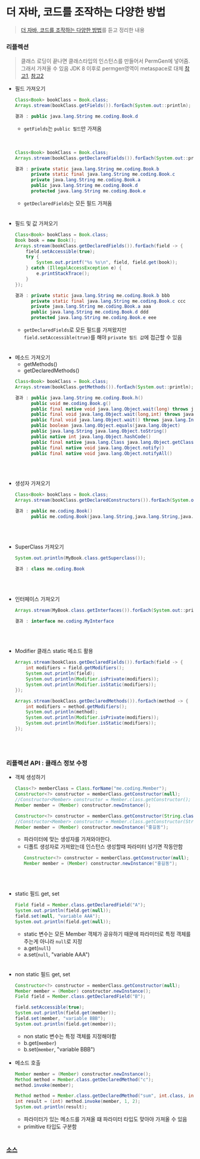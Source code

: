 # 더 자바, 코드를 조작하는 다양한 방법
> [더 자바, 코드를 조작하는 다양한 방법](https://www.inflearn.com/course/the-java-code-manipulation/dashboard)를 듣고 정리한 내용 
### 리플렉션
> 클래스 로딩이 끝나면 클래스타입의 인스턴스를 만들어서 PermGen에 넣어줌. 그래서 가져올 수 있음
> JDK 8 이후로 permgen영역이 metaspace로 대체 [참고1](https://johngrib.github.io/wiki/java8-why-permgen-removed/), [참고2](https://goodgid.github.io/Java-8-JVM-Metaspace/)

- 필드 가져오기
    ```java
    Class<Book> bookClass = Book.class;
    Arrays.stream(bookClass.getFields()).forEach(System.out::println);
  
    결과 : public java.lang.String me.coding.Book.d
    ```
    - `getFields`는 ```public 필드```만 가져옴  
  <br><br>
  ```java
  Class<Book> bookClass = Book.class;
  Arrays.stream(bookClass.getDeclaredFields()).forEach(System.out::println);

  결과 : private static java.lang.String me.coding.Book.b
        private static final java.lang.String me.coding.Book.c
        private java.lang.String me.coding.Book.a
        public java.lang.String me.coding.Book.d
        protected java.lang.String me.coding.Book.e
    ```
    - `getDeclaredFields`는 모든 필드 가져옴
<br><br><br>
- 필드 및 값 가져오기
    ```java
    Class<Book> bookClass = Book.class;
    Book book = new Book();
    Arrays.stream(bookClass.getDeclaredFields()).forEach(field -> {
        field.setAccessible(true);
        try {
            System.out.printf("%s %s\n", field, field.get(book));
        } catch (IllegalAccessException e) {
            e.printStackTrace();
        }
    });
  
    결과 : private static java.lang.String me.coding.Book.b bbb
          private static final java.lang.String me.coding.Book.c ccc
          private java.lang.String me.coding.Book.a aaa
          public java.lang.String me.coding.Book.d ddd
          protected java.lang.String me.coding.Book.e eee
    ```
    - `getDeclaredFields`로 모든 필드를 가져왔지만 `field.setAccessible(true)`를 해야 `private 필드 값`에 접근할 수 있음
<br><br><br>
- 메소드 가져오기
    - getMethods()
    - getDeclaredMethods()
    ```java
    Class<Book> bookClass = Book.class;
    Arrays.stream(bookClass.getMethods()).forEach(System.out::println);
    
    결과 : public java.lang.String me.coding.Book.h()
          public void me.coding.Book.g()
          public final native void java.lang.Object.wait(long) throws java.lang.InterruptedException
          public final void java.lang.Object.wait(long,int) throws java.lang.InterruptedException
          public final void java.lang.Object.wait() throws java.lang.InterruptedException
          public boolean java.lang.Object.equals(java.lang.Object)
          public java.lang.String java.lang.Object.toString()
          public native int java.lang.Object.hashCode()
          public final native java.lang.Class java.lang.Object.getClass()
          public final native void java.lang.Object.notify()
          public final native void java.lang.Object.notifyAll()
    ```
<br><br>
- 생성자 가져오기
    ```java
    Class<Book> bookClass = Book.class;
    Arrays.stream(bookClass.getDeclaredConstructors()).forEach(System.out::println);
    
    결과 : public me.coding.Book()
          public me.coding.Book(java.lang.String,java.lang.String,java.lang.String)
    ```
<br><br>
- SuperClass 가져오기
    ```java
    System.out.println(MyBook.class.getSuperclass());
    
    결과 : class me.coding.Book
    ```
<br><br>
- 인터페이스 가져오기
    ```java
    Arrays.stream(MyBook.class.getInterfaces()).forEach(System.out::println);
    
    결과 : interface me.coding.MyInterface
    ```
<br><br>
- Modifier 클래스 static 메소드 활용
    ```java
    Arrays.stream(bookClass.getDeclaredFields()).forEach(field -> {
        int modifiers = field.getModifiers();
        System.out.println(field);
        System.out.println(Modifier.isPrivate(modifiers));
        System.out.println(Modifier.isStatic(modifiers));
    });
    
    Arrays.stream(bookClass.getDeclaredMethods()).forEach(method -> {
        int modifiers = method.getModifiers();
        System.out.println(method);
        System.out.println(Modifier.isPrivate(modifiers));
        System.out.println(Modifier.isStatic(modifiers));
    });
    ```
<br><br>
### 리플렉션 API : 클래스 정보 수정
- 객체 생성하기
    ```java   
    Class<?> memberClass = Class.forName("me.coding.Member");
    Constructor<?> constructor = memberClass.getConstructor(null);
    //Constructor<Member> constructor = Member.class.getConstructor();
    Member member = (Member) constructor.newInstance();
  
    Constructor<?> constructor = memberClass.getConstructor(String.class);
    //Constructor<Member> constructor = Member.class.getConstructor(String.class);
    Member member = (Member) constructor.newInstance("홍길동");
    ```
    - 파라미터에 맞는 생성자를 가져와야한다.
    - 디폴트 생성자로 가져왔는데 인스턴스 생성할때 파라미터 넘기면 작동안함
        ```java
        Constructor<?> constructor = memberClass.getConstructor(null);
        Member member = (Member) constructor.newInstance("홍길동");
        ```
<br><br>
- static 필드 get, set
    ```java
    Field field = Member.class.getDeclaredField("A");
    System.out.println(field.get(null));
    field.set(null, "variable AAA");
    System.out.println(field.get(null));
    ```
    - static 변수는 모든 Member 객체가 공유하기 때문에 파라미터로 특정 객체를 주는게 아니라 `null`로 지정
    - a.get(`null`)
    - a.set(`null`, "variable AAA")   
<br><br>
- non static 필드 get, set
    ```java
    Constructor<?> constructor = memberClass.getConstructor(null);
    Member member = (Member) constructor.newInstance();
    Field field = Member.class.getDeclaredField("B");
  
    field.setAccessible(true);
    System.out.println(field.get(member));
    field.set(member, "variable BBB");
    System.out.println(field.get(member));
    ```
    - non static 변수는 특정 객체를 지정해야함
    - b.get(`member`)
    - b.set(`member`, "variable BBB")
<br><br>
- 메소드 호출
    ```java
    Member member = (Member) constructor.newInstance();
    Method method = Member.class.getDeclaredMethod("c");
    method.invoke(member);
  
    Method method = Member.class.getDeclaredMethod("sum", int.class, int.class);
    int result = (int) method.invoke(member, 1, 2);
    System.out.println(result);
    ```
    - 파라미터가 있는 메소드를 가져올 떄 파라미터 타입도 맞아야 가져올 수 있음
    - primitive 타입도 구분함
<br><br>
### [소스](https://github.com/wkdehdlr/reflection)